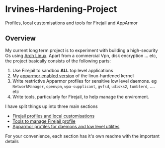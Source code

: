 # Irvines-Hardening-Project
Profiles, local customisations and tools for Firejail and AppArmor

## Overview
My current long term project is to experiment with building a high-security Os using [Arch Linux](https://www.archlinux.org). Apart from a commercial Vpn, disk encryption ... etc, the project basically consists of the following parts:
1. Use Firejail to sandbox **ALL** top level applications
1. My [apparmor enabled version](https://aur.archlinux.org/pkgbase/linux-hardened-apparmor/)  of the linux-hardened kernel
1. Write restrictive Apparmor profiles for sensitive low level daemons. eg `NetworkManager`, `openvpn`, `wpa-supplicant`, `gvfsd`, `udisks2`, `tumblerd`, .... etc
1. Write tools, particularly for Firejail, to help manage the enviroment.

I have split things up into three main sections
* [Firejail profiles and local customisations](https://github.com/Irvinehimself/Irvines-Hardening-Project/tree/master/FirejailProfiles)
* [Tools to manage Firejail profile](https://github.com/Irvinehimself/Irvines-Hardening-Project/tree/master/FjTools)
* [Apparmor profiles for daemons and low level utilites]()

For your convenience, each section has it's own readme with the important details


